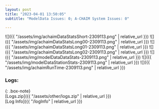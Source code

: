 ```yaml
---
layout: post
title: "2023-04-01 13:50:05"
subtitle: "ModelData Issues: 0; A-CHAIM System Issues: 0"

---
```


![]({{ "/assets/img/achaimDataStatsShort-2309113.png" | relative_url }})
![]({{ "/assets/img/achaimDataStatsLong00-2309113.png" | relative_url }})
![]({{ "/assets/img/achaimDataStatsLong01-2309113.png" | relative_url }})
![]({{ "/assets/img/achaimDataStatsLong02-2309113.png" | relative_url }})
![]({{ "/assets/img/modelDataDataStats-2309113.png" | relative_url }})
![]({{ "/assets/img/modelDataStationStats-2309113.png" | relative_url }})
![]({{ "/assets/img/achaimRunTime-2309113.png" | relative_url }})





### Logs:  
  
{: .box-note}  
[Logs.zip]({{ "/assets/other/logs.zip" | relative_url }})  
[Log Info]({{ "/logInfo" | relative_url }})  
